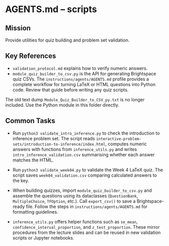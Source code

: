 # AGENTS.md – scripts

## Mission
Provide utilities for quiz building and problem set validation.

## Key References
- `validation_protocol.md` explains how to verify numeric answers.
- `module_quiz_builder_to_csv.py` is the API for generating Brightspace quiz CSVs.
  The `instructions/agents/AGENTS.md` profile provides a complete workflow for
  turning LaTeX or HTML questions into Python code. Review that guide before
  writing any quiz scripts.

The old text dump `Module_Quiz_Builder_to_CSV_py.txt` is no longer included.
Use the Python module in this folder directly.

## Common Tasks
- Run `python3 validate_intro_inference.py` to check the introduction to inference
  problem set. The script reads `interactive-problem-sets/introduction-to-inference/index.html`,
  computes numeric answers with functions from `inference_utils.py` and writes
   `intro_inference_validation.csv` summarising whether each answer matches the
   HTML.
- Run `python3 validate_week04.py` to validate the Week 4 LaTeX quiz. The script
  saves `week04_validation.csv` comparing calculated answers to the key.

- When building quizzes, import `module_quiz_builder_to_csv.py` and assemble the
  questions using its dataclasses (`QuestionBank`, `MultipleChoice`, `TFOption`,
  etc.). Call `export_csv()` to save a Brightspace-ready file. Follow the steps
  in `instructions/agents/AGENTS.md` for formatting guidelines.

- `inference_utils.py` offers helper functions such as `se_mean`,
  `confidence_interval_proportion`, and `z_test_proportion`. These mirror
  procedures from the lecture slides and can be reused in new validation scripts
  or Jupyter notebooks.
